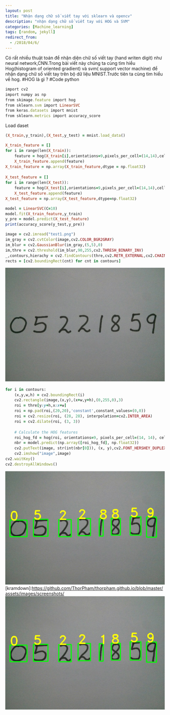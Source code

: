 ```yaml
---
layout: post
title: "Nhận dạng chữ số viết tay với sklearn và opencv"
description: "nhận dạng chữ số viết tay với HOG và SVM"
categories: [Machine_learning]
tags: [random, jekyll]
redirect_from:
  - /2018/04/6/
---
```

Có rất nhiều thuật toán để nhận diện chữ số viết tay (hand writen digit) như neural network,CNN.Trong bài viết này chúng ta cùng tìm hiểu 
Hog(histogram of oriented gradient) và svm( support vector machine) để nhận dạng chữ số viết tay trên bộ dữ liệu MNIST.Trước tiên ta cùng 
tìm hiểu về hog.
#HOG là gì ?
#Code python
~~~ ruby
import cv2
import numpy as np
from skimage.feature import hog
from sklearn.svm import LinearSVC
from keras.datasets import mnist
from sklearn.metrics import accuracy_score
~~~ 
Load daset
~~~ ruby
(X_train,y_train),(X_test,y_test) = mnist.load_data()

~~~


~~~ ruby
X_train_feature = []
for i in range(len(X_train)):
    feature = hog(X_train[i],orientations=9,pixels_per_cell=(14,14),cells_per_block=(1,1))
    X_train_feature.append(feature)
X_train_feature = np.array(X_train_feature,dtype = np.float32)

X_test_feature = []
for i in range(len(X_test)):
    feature = hog(X_test[i],orientations=9,pixels_per_cell=(14,14),cells_per_block=(1,1))
    X_test_feature.append(feature)
X_test_feature = np.array(X_test_feature,dtype=np.float32)
~~~
~~~ ruby
model = LinearSVC(C=10)
model.fit(X_train_feature,y_train)
y_pre = model.predict(X_test_feature)
print(accuracy_score(y_test,y_pre))
~~~

~~~ ruby
image = cv2.imread("test1.png")
im_gray = cv2.cvtColor(image,cv2.COLOR_BGR2GRAY)
im_blur = cv2.GaussianBlur(im_gray,(5,5),0)
im,thre = cv2.threshold(im_blur,90,255,cv2.THRESH_BINARY_INV)
_,contours,hierachy = cv2.findContours(thre,cv2.RETR_EXTERNAL,cv2.CHAIN_APPROX_SIMPLE)
rects = [cv2.boundingRect(cnt) for cnt in contours]
~~~
![digit](https://github.com/ThorPham/thorpham.github.io/blob/master/assets/images/screenshots/digit.jpg)
~~~ ruby
for i in contours:
    (x,y,w,h) = cv2.boundingRect(i)
    cv2.rectangle(image,(x,y),(x+w,y+h),(0,255,0),3)
    roi = thre[y:y+h,x:x+w]
    roi = np.pad(roi,(20,20),'constant',constant_values=(0,0))
    roi = cv2.resize(roi, (28, 28), interpolation=cv2.INTER_AREA)
    roi = cv2.dilate(roi, (3, 3))
    
    # Calculate the HOG features
    roi_hog_fd = hog(roi, orientations=9, pixels_per_cell=(14, 14), cells_per_block=(1, 1))
    nbr = model.predict(np.array([roi_hog_fd], np.float32))
    cv2.putText(image, str(int(nbr[0])), (x, y),cv2.FONT_HERSHEY_DUPLEX, 2, (0, 255, 255), 3)
    cv2.imshow("image",image)
cv2.waitKey()
cv2.destroyAllWindows()
~~~
![digitnopad](https://github.com/ThorPham/thorpham.github.io/blob/master/assets/images/screenshots/image_no_pand.jpg)
[kramdown]:https://github.com/ThorPham/thorpham.github.io/blob/master/assets/images/screenshots/
![digit_pad](https://github.com/ThorPham/thorpham.github.io/blob/master/assets/images/screenshots/image_pand.jpg)

